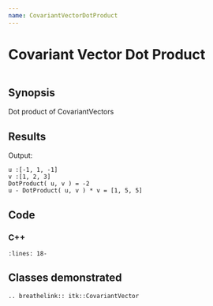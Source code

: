 ```yaml
---
name: CovariantVectorDotProduct
---
```


# Covariant Vector Dot Product

```{index} single: CovariantVector pair: CovariantVector; operator *
```

## Synopsis

Dot product of CovariantVectors

## Results

Output:

```
u :[-1, 1, -1]
v :[1, 2, 3]
DotProduct( u, v ) = -2
u - DotProduct( u, v ) * v = [1, 5, 5]
```

## Code

### C++

```{literalinclude} Code.cxx
:lines: 18-
```

## Classes demonstrated

```{eval-rst}
.. breathelink:: itk::CovariantVector
```
